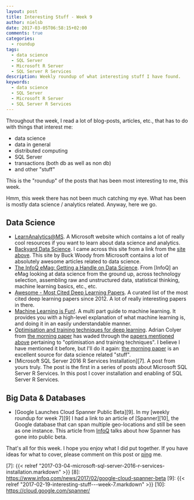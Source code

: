 ```yaml
---
layout: post
title: Interesting Stuff - Week 9
author: nielsb
date: 2017-03-05T06:58:15+02:00
comments: true
categories:
  - roundup
tags:
  - data science
  - SQL Server
  - Microsoft R Server
  - SQL Server R Services
description: Weekly roundup of what interesting stuff I have found.
keywords:
  - data science
  - SQL Server
  - Microsoft R Server
  - SQL Server R Services   
---
```


Throughout the week, I read a lot of blog-posts, articles, etc., that has to do with things that interest me:

* data science
* data in general
* distributed computing
* SQL Server
* transactions (both db as well as non db)
* and other "stuff"

This is the "roundup" of the posts that has been most interesting to me, this week. 

<!--more-->

Hmm, this week there has not been much catching my eye. What has been is mostly data science / analytics related. Anyway, here we go.

## Data Science

* [LearnAnalytics@MS][1]. A Microsoft website which contains a lot of really cool resources if you want to learn about data science and analytics.
* [Backyard Data Science][2]. I came across this site from a link from the [site above][1]. This site by Buck Woody from Microsoft contains a lot of absolutely awesome articles related to data science.
* [The InfoQ eMag: Getting a Handle on Data Science][3]. From [InfoQ] an eMag looking at data science from the ground up, across technology selection, assembling raw and unstructured data, statistical thinking, machine learning basics, etc., etc.
* [Awesome - Most Cited Deep Learning Papers][4]. A curated list of the most cited deep learning papers since 2012. A lot of really interesting papers in there.
* [Machine Learning is Fun!][5]. A multi part guide to machine learning. It provides you with a high-level explanation of what machine learning is, and doing it in an easily understandable manner.
* [Optimisation and training techniques for deep learning][6]. Adrian Colyer from [the morning paper][mp] has waded through the [papers mentioned above][4] pertaining to "optimisation and training techniques". I believe I have mentioned it before, but I'll do it again: [the morning paper][mp] is an excellent source for data science related "stuff".
* [Microsoft SQL Server 2016 R Services Installation][7]. A post from yours truly. The post is the first in a series of posts about Microsoft SQL Server R Services. In this post I cover installation and enabling of SQL Server R Services.

## Big Data & Databases

* [Google Launches Cloud Spanner Public Beta][9]. In my [weekly roundup for week 7][9] I had a link to an article of [Spanner][10], the Google database that can span multiple geo-locations and still be seen as one instance. This article from [InfoQ][iq] talks about how Spanner has gone into public beta.

That's all for this week. I hope you enjoy what I did put together. If you have ideas for what to cover, please comment on this post or [ping][ma] me.

[ma]: mailto:niels.it.berglund@gmail.com
[mp]: https://blog.acolyer.org
[iq]: https://www.infoq.com/
[1]: http://learnanalytics.microsoft.com/
[2]: https://buckwoody.wordpress.com/
[3]: https://www.infoq.com/minibooks/emag-handle-data-science
[4]: https://github.com/terryum/awesome-deep-learning-papers
[5]: https://medium.com/@ageitgey/machine-learning-is-fun-80ea3ec3c471#.jeyqbephu
[6]: https://blog.acolyer.org/2017/03/01/optimisation-and-training-techniques-for-deep-learning/
[7]: {{< relref "2017-03-04-microsoft-sql-server-2016-r-services-installation.markdown" >}}
[8]: https://www.infoq.com/news/2017/02/google-cloud-spanner-beta
[9]: {{< relref "2017-02-19-interesting-stuff---week-7.markdown" >}}
[10]: https://cloud.google.com/spanner/
